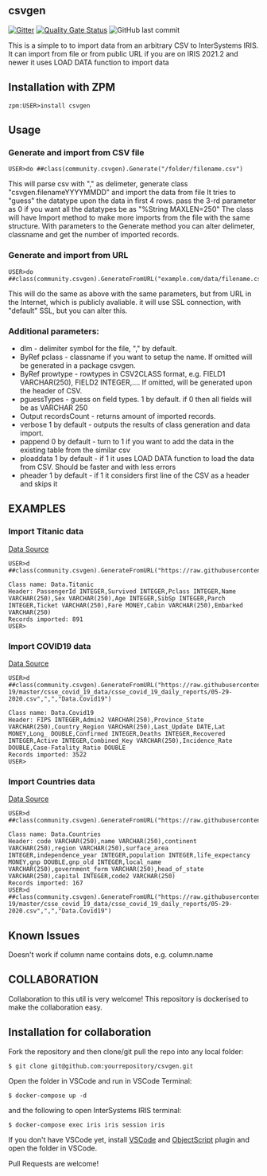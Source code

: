 ## csvgen

[![Gitter](https://img.shields.io/badge/Available%20on-Intersystems%20Open%20Exchange-00b2a9.svg)](https://openexchange.intersystems.com/package/csvgen)
 [![Quality Gate Status](https://community.objectscriptquality.com/api/project_badges/measure?project=intersystems_iris_community%2Fcsvgen&metric=alert_status)](https://community.objectscriptquality.com/dashboard?id=intersystems_iris_community%2Fcsvgen)
 <img alt="GitHub last commit" src="https://img.shields.io/github/last-commit/evshvarov/csvgen">

This is a simple to to import data from an arbitrary CSV to InterSystems IRIS.
It can import from file or from public URL
if you are on IRIS 2021.2 and newer it uses LOAD DATA function to import data

## Installation with ZPM
```
zpm:USER>install csvgen
```

## Usage

### Generate and import from CSV file

```
USER>do ##class(community.csvgen).Generate("/folder/filename.csv")
```

This will parse csv with "," as delimeter, generate class "csvgen.filenameYYYYMMDD" and import the data from file
It tries to "guess" the datatype upon the data in first 4 rows.
pass the 3-rd parameter as 0 if you want all the datatypes be as "%String MAXLEN=250"
The class will have Import method to make more imports from the file with the same structure.
With parameters to the Generate method you can alter delimeter, classname and get the number of imported records.

### Generate and import from URL

```
USER>do ##class(community.csvgen).GenerateFromURL("example.com/data/filename.csv")
```

This will do the same as above with the same parameters, but from URL in the Internet, which is publicly avaliable.
it will use SSL connection, with "default" SSL, but you can alter this.

### Additional parameters:
- dlm - delimiter symbol for the file, "," by default.
- ByRef pclass - classname if you want to setup the name. If omitted will be generated in a package csvgen.
- ByRef prowtype - rowtypes in CSV2CLASS format, e.g. FIELD1 VARCHAR(250), FIELD2 INTEGER,.... If omitted, will be generated upon the header of CSV.
- pguessTypes - guess on field types. 1 by default. if 0 then all fields will be as VARCHAR 250
- Output recordsCount - returns amount of imported records.
- verbose 1 by default - outputs the results of class generation and data import.
- pappend 0 by default - turn to 1 if you want to add the data in the existing table from the similar csv
- ploaddata 1 by default - if 1 it uses LOAD DATA function to load the data from CSV. Should be faster and with less errors
- pheader 1 by default -  if 1 it considers first line of the CSV as a header and skips it

## EXAMPLES
### Import Titanic data
[Data Source](https://raw.githubusercontent.com/datasciencedojo/datasets/master/titanic.csv)
```
USER>d ##class(community.csvgen).GenerateFromURL("https://raw.githubusercontent.com/datasciencedojo/datasets/master/titanic.csv",",","Data.Titanic")

Class name: Data.Titanic
Header: PassengerId INTEGER,Survived INTEGER,Pclass INTEGER,Name VARCHAR(250),Sex VARCHAR(250),Age INTEGER,SibSp INTEGER,Parch INTEGER,Ticket VARCHAR(250),Fare MONEY,Cabin VARCHAR(250),Embarked VARCHAR(250)
Records imported: 891
USER>
```
### Import COVID19 data
[Data Source](https://github.com/CSSEGISandData/COVID-19/blob/master/csse_covid_19_data/csse_covid_19_daily_reports/05-29-2020.csv)
```
USER>d ##class(community.csvgen).GenerateFromURL("https://raw.githubusercontent.com/CSSEGISandData/COVID-19/master/csse_covid_19_data/csse_covid_19_daily_reports/05-29-2020.csv",",","Data.Covid19")

Class name: Data.Covid19
Header: FIPS INTEGER,Admin2 VARCHAR(250),Province_State VARCHAR(250),Country_Region VARCHAR(250),Last_Update DATE,Lat MONEY,Long_ DOUBLE,Confirmed INTEGER,Deaths INTEGER,Recovered INTEGER,Active INTEGER,Combined_Key VARCHAR(250),Incidence_Rate DOUBLE,Case-Fatality_Ratio DOUBLE
Records imported: 3522
USER>
```
### Import Countries data
[Data Source](https://raw.githubusercontent.com/datasciencedojo/datasets/master/WorldDBTables/CountryTable.csv)
```
USER>d ##class(community.csvgen).GenerateFromURL("https://raw.githubusercontent.com/datasciencedojo/datasets/master/WorldDBTables/CountryTable.csv",",","Data.Countries")

Class name: Data.Countries
Header: code VARCHAR(250),name VARCHAR(250),continent VARCHAR(250),region VARCHAR(250),surface_area INTEGER,independence_year INTEGER,population INTEGER,life_expectancy MONEY,gnp DOUBLE,gnp_old INTEGER,local_name VARCHAR(250),government_form VARCHAR(250),head_of_state VARCHAR(250),capital INTEGER,code2 VARCHAR(250)
Records imported: 167
USER>d ##class(community.csvgen).GenerateFromURL("https://raw.githubusercontent.com/CSSEGISandData/COVID-19/master/csse_covid_19_data/csse_covid_19_daily_reports/05-29-2020.csv",",","Data.Covid19")
```

## Known Issues
Doesn't work if column name contains dots, e.g. column.name



## COLLABORATION

Collaboration to this util is very welcome! 
This repository is dockerised to make the collaboration easy.


## Installation for collaboration

Fork the repository and then clone/git pull the repo into any local folder:

```
$ git clone git@github.com:yourrepository/csvgen.git
```

Open the folder in VSCode and run in VSCode Terminal:

```
$ docker-compose up -d
```

and the following to open InterSystems IRIS terminal:

````
$ docker-compose exec iris iris session iris
````

If you don't have VSCode yet, install [VSCode](https://code.visualstudio.com/) and [ObjectScript](https://marketplace.visualstudio.com/items?itemName=daimor.vscode-objectscript) plugin and open the folder in VSCode.

Pull Requests are welcome!

